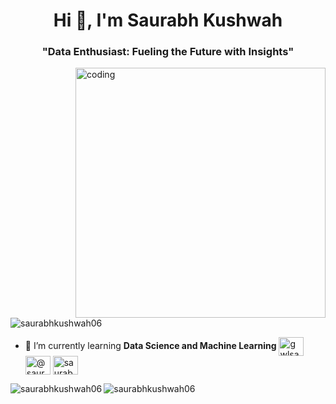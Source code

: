 <h1 align="center">Hi 👋, I'm Saurabh Kushwah</h1>
<h3 align="center">"Data Enthusiast: Fueling the Future with Insights"</h3>
<img align = "right" alt = "coding" width = "400" src = "https://steamuserimages-a.akamaihd.net/ugc/1631947648964785474/81CBA15178466DD47195A239232202E78987B714/?imw=637&imh=358&ima=fit&impolicy=Letterbox&imcolor=%23000000&letterbox=true">

<p align="left"> <img src="https://komarev.com/ghpvc/?username=saurabhkushwah06&label=Profile%20views&color=0e75b6&style=flat" alt="saurabhkushwah06" /> </p>

- 🌱 I’m currently learning **Data Science and Machine Learning** 
<a href="https://kaggle.com/gwlsaurabh" target="blank"><img align="center" src="https://raw.githubusercontent.com/rahuldkjain/github-profile-readme-generator/master/src/images/icons/Social/kaggle.svg" alt="gwlsaurabh" height="30" width="40" /></a>
<a href="https://www.hackerrank.com/@saurabhkushwah11" target="blank"><img align="center" src="https://raw.githubusercontent.com/rahuldkjain/github-profile-readme-generator/master/src/images/icons/Social/hackerrank.svg" alt="@saurabhkushwah11" height="30" width="40" /></a>
<a href="https://www.leetcode.com/saurabhkushwah" target="blank"><img align="center" src="https://raw.githubusercontent.com/rahuldkjain/github-profile-readme-generator/master/src/images/icons/Social/leet-code.svg" alt="saurabhkushwah" height="30" width="40" /></a>
</p>



<p><img align="left" src="https://github-readme-stats.vercel.app/api/top-langs?username=saurabhkushwah06&show_icons=true&locale=en&layout=compact" alt="saurabhkushwah06" /></p>

<p><img align="center" src="https://github-readme-streak-stats.herokuapp.com/?user=saurabhkushwah06&" alt="saurabhkushwah06" /></p>

